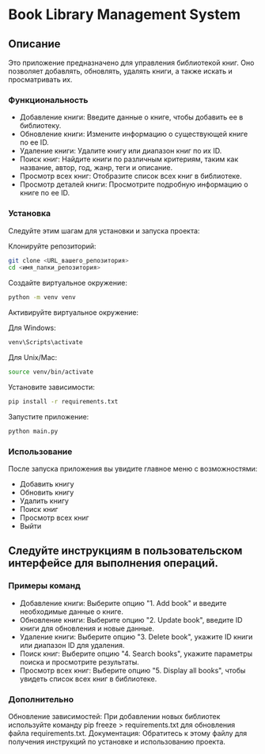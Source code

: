 # Book Library Management System
## Описание
Это приложение предназначено для управления библиотекой книг. Оно позволяет добавлять, обновлять, удалять книги, а также искать и просматривать их.

### Функциональность
- Добавление книги: Введите данные о книге, чтобы добавить ее в библиотеку.
- Обновление книги: Измените информацию о существующей книге по ее ID.
- Удаление книги: Удалите книгу или диапазон книг по их ID.
- Поиск книг: Найдите книги по различным критериям, таким как название, автор, год, жанр, теги и описание.
- Просмотр всех книг: Отобразите список всех книг в библиотеке.
- Просмотр деталей книги: Просмотрите подробную информацию о книге по ее ID.
### Установка
Следуйте этим шагам для установки и запуска проекта:

Клонируйте репозиторий:
```bash
git clone <URL_вашего_репозитория>
cd <имя_папки_репозитория>
```
Создайте виртуальное окружение:
```bash
python -m venv venv
```
Активируйте виртуальное окружение:

Для Windows:
```bash
venv\Scripts\activate
```
Для Unix/Mac:
```bash
source venv/bin/activate
```
Установите зависимости:
```bash
pip install -r requirements.txt
```
Запустите приложение:
```bash
python main.py
```
### Использование
После запуска приложения вы увидите главное меню с возможностями:

- Добавить книгу
- Обновить книгу
- Удалить книгу
- Поиск книг
- Просмотр всех книг
- Выйти
## Следуйте инструкциям в пользовательском интерфейсе для выполнения операций.

### Примеры команд
- Добавление книги: Выберите опцию "1. Add book" и введите необходимые данные о книге.
- Обновление книги: Выберите опцию "2. Update book", введите ID книги для обновления и новые данные.
- Удаление книги: Выберите опцию "3. Delete book", укажите ID книги или диапазон ID для удаления.
- Поиск книг: Выберите опцию "4. Search books", укажите параметры поиска и просмотрите результаты.
- Просмотр всех книг: Выберите опцию "5. Display all books", чтобы увидеть список всех книг в библиотеке.
### Дополнительно
Обновление зависимостей: При добавлении новых библиотек используйте команду pip freeze > requirements.txt для обновления файла requirements.txt.
Документация: Обратитесь к этому файлу для получения инструкций по установке и использованию проекта.
